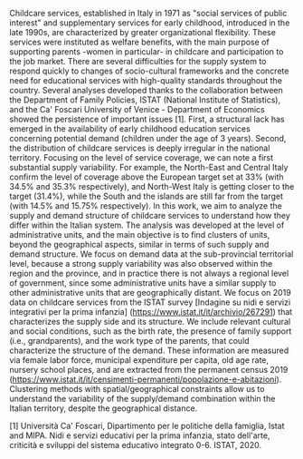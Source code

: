 Childcare services, established in Italy in 1971 as "social services of public interest" and supplementary services for early childhood, introduced in the late 1990s, are characterized by greater organizational flexibility. These services were instituted as welfare benefits, with the main purpose of supporting parents -women in particular- in childcare and participation to the job market. There are several difficulties for the supply system to respond quickly to changes of socio-cultural frameworks and the concrete need for educational services with high-quality standards throughout the country. Several analyses developed thanks to the collaboration between the Department of Family Policies, ISTAT (National Institute of Statistics), and the Ca' Foscari University of Venice - Department of Economics showed the persistence of important issues [1]. First, a structural lack has emerged in the availability of early childhood education services concerning potential demand (children under the age of 3 years). Second, the distribution of childcare services is deeply irregular in the national territory. Focusing on the level of service coverage, we can note a first substantial supply variability. For example, the North-East and Central Italy confirm the level of coverage above the European target set at 33% (with 34.5% and 35.3% respectively), and North-West Italy is getting closer to the target (31.4%), while the South and the islands are still far from the target (with 14.5% and 15.75% respectively). In this work, we aim to analyze the supply and demand structure of childcare services to understand how they differ within the Italian system. The analysis was developed at the level of administrative units, and the main objective is to find clusters of units, beyond the geographical aspects, similar in terms of such supply and demand structure. We focus on demand data at the sub-provincial territorial level, because a strong supply variability was also observed within the region and the province, and in practice there is not always a regional level of government, since some administrative units have a similar supply to other administrative units that are geographically distant. We focus on 2019 data on childcare services from the ISTAT survey [Indagine su nidi e servizi integrativi per la prima infanzia] (https://www.istat.it/it/archivio/267291) that characterizes the supply side and its structure. We include relevant cultural and social conditions, such as the birth rate, the presence of family support (i.e., grandparents), and the work type of the parents, that could characterize the structure of the demand. These information are measured via female labor force, municipal expenditure per capita, old age rate, nursery school places, and are extracted from the permanent census 2019 (https://www.istat.it/it/censimenti-permanenti/popolazione-e-abitazioni). Clustering methods with spatial/geographical constraints allow us to understand the variability of the supply/demand combination within the Italian territory, despite the geographical distance.

[1] Università Ca' Foscari, Dipartimento per le politiche della famiglia, Istat and MIPA. Nidi e servizi educativi per la prima infanzia, stato dell'arte, criticità e sviluppi del sistema educativo integrato 0-6. ISTAT, 2020.